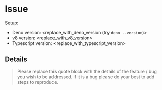 # Issue

Setup:

- Deno version: <replace_with_deno_version (try `deno --version`)>
- v8 version: <replace_with_v8_version>
- Typescript version: <replace_with_typescript_version>

## Details

> Please replace this quote block with the details of the feature / bug you wish
> to be addressed. If it is a bug please do your best to add steps to reproduce.

